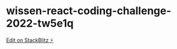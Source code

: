 # wissen-react-coding-challenge-2022-tw5e1q

[Edit on StackBlitz ⚡️](https://stackblitz.com/edit/wissen-react-coding-challenge-2022-tw5e1q)